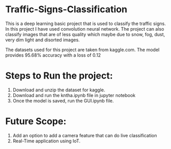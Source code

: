 # Traffic-Signs-Classification

This is a deep learning basic project that is used to classify the traffic signs.
In this project I have used convolution neural network. The project can also classify images that are of less quality which maybe due to snow, fog, dust, very dim light and disorted images. 

The datasets used for this project are taken from kaggle.com.
The model provides 95.68% accuracy with a loss of 0.12

# Steps to Run the project:
1. Download and unzip the dataset for kaggle.
2. Download and run the kntha.ipynb file in jupyter notebook
3. Once the model is saved, run the GUI.ipynb file.


# Future Scope:
1. Add an option to add a camera feature that can do live classification
2. Real-Time application using IoT.
